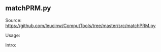 ## matchPRM.py

Source: https://github.com/leucinw/ComputTools/tree/master/src/matchPRM.py

Usage:

Intro:

